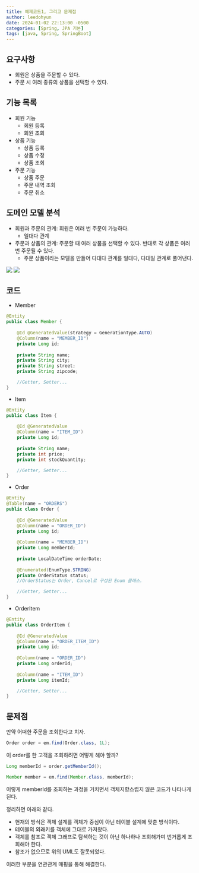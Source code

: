 ```yaml
---
title: 예제코드1, 그리고 문제점
author: leedohyun
date: 2024-01-02 22:13:00 -0500
categories: [Spring, JPA 기본]
tags: [java, Spring, SpringBoot]
---
```


## 요구사항

- 회원은 상품을 주문할 수 있다.
- 주문 시 여러 종류의 상품을 선택할 수 있다.

## 기능 목록

- 회원 기능
	- 회원 등록
	- 회원 조회
- 상품 기능
	- 상품 등록
	- 상품 수정
	- 상품 조회
- 주문 기능
	- 상품 주문
	- 주문 내역 조회
	- 주문 취소

## 도메인 모델 분석
  
- 회원과 주문의 관계: 회원은 여러 번 주문이 가능하다.
	- 일대다 관계
- 주문과 상품의 관계: 주문할 때 여러 상품을 선택할 수 있다. 반대로 각 상품은 여러 번 주문될 수 있다.
	- 주문 상품이라는 모델을 만들어 다대다 관계를 일대다, 다대일 관계로 풀어낸다. 

![](https://blog.kakaocdn.net/dn/daU84c/btsEeIFXI3I/GRYRDePhLYi1A3WEPudlFk/img.png)
![](https://blog.kakaocdn.net/dn/b8n4NB/btsEf5U888f/N0QvzC1XNqY9VrwCQf3rG1/img.png)

## 코드

- Member

```java
@Entity  
public class Member {  
  
	@Id @GeneratedValue(strategy = GenerationType.AUTO)  
	@Column(name = "MEMBER_ID")  
	private Long id;
	
	private String name;  
	private String city;  
	private String street;  
	private String zipcode;

	//Getter, Setter...
}
```

- Item

```java
@Entity  
public class Item {  
  
	@Id @GeneratedValue  
	@Column(name = "ITEM_ID")  
	private Long id;  
	  
	private String name;  
	private int price;  
	private int stockQuantity;

	//Getter, Setter...
}
```

- Order

```java
@Entity  
@Table(name = "ORDERS")  
public class Order {  
  
	@Id @GeneratedValue  
	@Column(name = "ORDER_ID")  
	private Long id;  
	  
	@Column(name = "MEMBER_ID")  
	private Long memberId;  
	
	private LocalDateTime orderDate;  
	
	@Enumerated(EnumType.STRING)  
	private OrderStatus status;
	//OrderStatus는 Order, Cancel로 구성된 Enum 클래스.

	//Getter, Setter...
}
```

- OrderItem

```java
@Entity  
public class OrderItem {  
  
	@Id @GeneratedValue  
	@Column(name = "ORDER_ITEM_ID")  
	private Long id;  
	  
	@Column(name = "ORDER_ID")  
	private Long orderId;  
	  
	@Column(name = "ITEM_ID")  
	private Long itemId;

	//Getter, Setter...
}
```

## 문제점

만약 어떠한 주문을 조회한다고 치자.

```java
Order order = em.find(Order.class, 1L);
```

이 order를 한 고객을 조회하려면 어떻게 해야 할까?

```java
Long memberId = order.getMemberId();

Member member = em.find(Member.class, memberId);
```

이렇게 memberId를 조회하는 과정을 거치면서 객체지향스럽지 않은 코드가 나타나게 된다.

정리하면 아래와 같다.

- 현재의 방식은 객체 설계를 객체가 중심이 아닌 테이블 설계에 맞춘 방식이다.
- 테이블의 외래키를 객체에 그대로 가져왔다.
- 객체를 참조로 객체 그래프로 탐색하는 것이 아닌 하나하나 조회해가며 번거롭게 조회해야 한다.
- 참조가 없으므로 위의 UML도 잘못되었다.

이러한 부분을 연관관계 매핑을 통해 해결한다.
